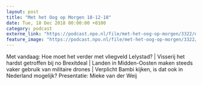 ```yaml
---
layout: post
title: "Met het Oog op Morgen 18-12-18"
date: Tue, 18 Dec 2018 00:00:00 +0100
category: podcast
externe_link: "https://podcast.npo.nl/file/met-het-oog-op-morgen/3322/nporadio1_met-het-oog-op-morgen_20181218_met-het-oog-op-morgen-18-12-18.mp3"
feature_image: "https://podcast.npo.nl/file/met-het-oog-op-morgen/3322/nporadio1_met-het-oog-op-morgen_20181218_met-het-oog-op-morgen-18-12-18.mp3"
---
```


Met vandaag: Hoe moet het verder met vliegveld Lelystad? | Visserij het hardst getroffen bij no Brexitdeal | Landen in Midden-Oosten maken steeds vaker gebruik van militaire drones | Verplicht Bambi kijken, is dat ook in Nederland mogelijk? Presentatie: Mieke van der Weij
